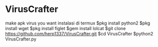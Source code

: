 # VirusCrafter
make apk virus you want
instalasi di termux
$pkg install python2
$pkg install wget
$pkg install figlet
$gem install lolcat
$git clone https://github.com/herp1337/VirusCrafter.git
$cd VirusCrafter
$python2 VirusCrafter.py
